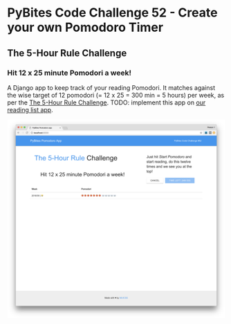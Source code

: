 # PyBites Code Challenge 52 - Create your own Pomodoro Timer

## The 5-Hour Rule Challenge

### Hit 12 x 25 minute Pomodori a week!

A Django app to keep track of your reading Pomodori. It matches against the wise target of 12 pomodori (= 12 x 25 = 300 min = 5 hours) per week, as per the [The 5-Hour Rule Challenge](https://www.entrepreneur.com/article/317602). TODO: implement this app on [our reading list app](http://pbreadinglist.herokuapp.com/).

![demo](demo.png)
